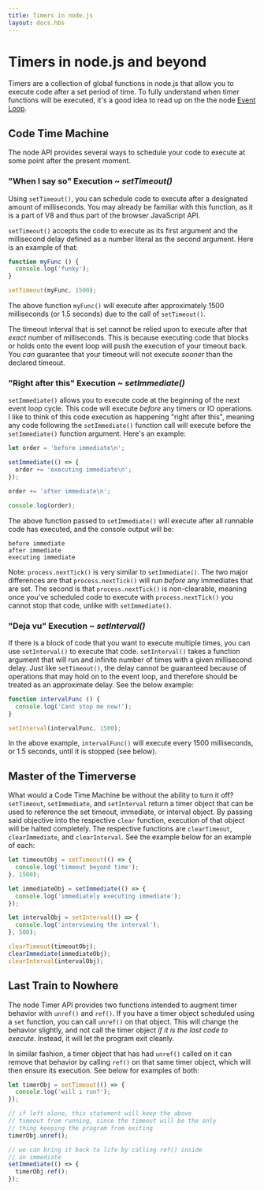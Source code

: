 ```yaml
---
title: Timers in node.js
layout: docs.hbs
---
```


# Timers in node.js and beyond

Timers are a collection of global functions in node.js that allow you to execute code after a set period of time. To fully understand when timer functions will be executed, it's a good idea to read up on the the node [Event Loop](https://nodesource.com/blog/understanding-the-nodejs-event-loop/).

## Code Time Machine

The node API provides several ways to schedule your code to execute at some point after the present moment.

### "When I say so" Execution ~ *setTimeout()*

Using `setTimeout()`, you can schedule code to execute after a designated amount of milliseconds. You may already be familiar with this function, as it is a part of V8 and thus part of the browser JavaScript API.

`setTimeout()` accepts the code to execute as its first argument and the millisecond delay defined as a number literal as the second argument. Here is an example of that:

```javascript
function myFunc () {
  console.log('funky');
}

setTimeout(myFunc, 1500);
```

The above function ```myFunc()``` will execute after approximately 1500 milliseconds (or 1.5 seconds) due to the call of ```setTimeout()```.

The timeout interval that is set cannot be relied upon to execute after that *exact* number of milliseconds. This is because executing code that blocks or holds onto the event loop will push the execution of your timeout back. You *can* guarantee that your timeout will not execute *sooner* than the declared timeout.

### "Right after this" Execution ~ *setImmediate()*

```setImmediate()``` allows you to execute code at the beginning of the next event loop cycle. This code will execute *before* any timers or IO operations. I like to think of this code execution as happening "right after this", meaning any code following the ```setImmediate()``` function call will execute before the ```setImmediate()``` function argument. Here's an example:

```javascript
let order = 'before immediate\n';

setImmediate(() => {
  order += 'executing immediate\n';
});

order += 'after immediate\n';

console.log(order);
```

The above function passed to ```setImmediate()``` will execute after all runnable code has executed, and the console output will be:

```shell
before immediate
after immediate
executing immediate
```

Note: ```process.nextTick()``` is very similar to ```setImmediate()```. The two major differences are that ```process.nextTick()``` will run *before* any immediates that are set. The second is that ```process.nextTick()``` is non-clearable, meaning once you've scheduled code to execute with ```process.nextTick()``` you cannot stop that code, unlike with ```setImmediate()```.

### "Deja vu" Execution ~ *setInterval()*

If there is a block of code that you want to execute multiple times, you can use ```setInterval()``` to execute that code. ```setInterval()``` takes a function argument that will run and infinite number of times with a given millisecond delay. Just like ```setTimeout()```, the delay cannot be guaranteed because of operations that may hold on to the event loop, and therefore should be treated as an approximate delay. See the below example:

```javascript
function intervalFunc () {
  console.log('Cant stop me now!');
}

setInterval(intervalFunc, 1500);
```
In the above example, ```intervalFunc()``` will execute every 1500 milliseconds, or 1.5 seconds, until it is stopped (see below).

## Master of the Timerverse

What would a Code Time Machine be without the ability to turn it off? ```setTimeout```, ```setImmediate```, and ```setInterval``` return a timer object that can be used to reference the set timeout, immediate, or interval object. By passing said objective into the respective ```clear``` function, execution of that object will be halted completely. The respective functions are ```clearTimeout```, ```clearImmediate```, and ```clearInterval```. See the example below for an example of each:

```javascript
let timeoutObj = setTimeout(() => {
  console.log('timeout beyond time');
}, 1500);

let immediateObj = setImmediate(() => {
  console.log('immediately executing immediate');
});

let intervalObj = setInterval(() => {
  console.log('interviewing the interval');
}, 500);

clearTimeout(timeoutObj);
clearImmediate(immediateObj);
clearInterval(intervalObj);
```

## Last Train to Nowhere

The node Timer API provides two functions intended to augment timer behavior with ```unref()``` and ```ref()```. If you have a timer object scheduled using a ```set``` function, you can call ```unref()``` on that object. This will change the behavior slightly, and not call the timer object *if it is the last code to execute*. Instead, it will let the program exit cleanly.

In similar fashion, a timer object that has had ```unref()``` called on it can remove that behavior by calling ```ref()``` on that same timer object, which will then ensure its execution. See below for examples of both:

```javascript
let timerObj = setTimeout(() => {
  console.log('will i run?');
});

// if left alone, this statement will keep the above
// timeout from running, since the timeout will be the only
// thing keeping the program from exiting
timerObj.unref();

// we can bring it back to life by calling ref() inside
// an immediate
setImmediate(() => {
  timerObj.ref();
});
```
